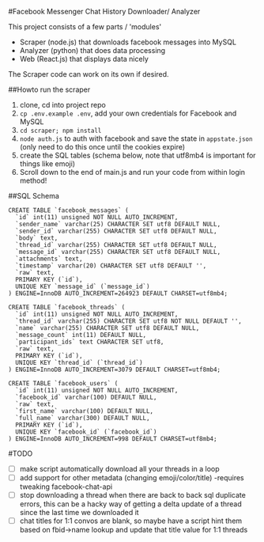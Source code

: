 #Facebook Messenger Chat History Downloader/ Analyzer

This project consists of a few parts / 'modules'
* Scraper (node.js) that downloads facebook messages into MySQL
* Analyzer (python) that does data processing
* Web (React.js) that displays data nicely

The Scraper code can work on its own if desired.

##Howto run the scraper
1. clone, cd into project repo
2. `cp .env.example .env`, add your own credentials for Facebook and MySQL
3. `cd scraper; npm install`
4. `node auth.js` to auth with facebook and save the state in `appstate.json` (only need to do this once until the cookies expire)
5. create the SQL tables (schema below, note that utf8mb4 is important for things like emoji)
6. Scroll down to the end of main.js and run your code from within login method!

##SQL Schema
```
CREATE TABLE `facebook_messages` (
  `id` int(11) unsigned NOT NULL AUTO_INCREMENT,
  `sender_name` varchar(25) CHARACTER SET utf8 DEFAULT NULL,
  `sender_id` varchar(255) CHARACTER SET utf8 DEFAULT NULL,
  `body` text,
  `thread_id` varchar(255) CHARACTER SET utf8 DEFAULT NULL,
  `message_id` varchar(255) CHARACTER SET utf8 DEFAULT NULL,
  `attachments` text,
  `timestamp` varchar(20) CHARACTER SET utf8 DEFAULT '',
  `raw` text,
  PRIMARY KEY (`id`),
  UNIQUE KEY `message_id` (`message_id`)
) ENGINE=InnoDB AUTO_INCREMENT=264923 DEFAULT CHARSET=utf8mb4;
```

```
CREATE TABLE `facebook_threads` (
  `id` int(11) unsigned NOT NULL AUTO_INCREMENT,
  `thread_id` varchar(255) CHARACTER SET utf8 NOT NULL DEFAULT '',
  `name` varchar(255) CHARACTER SET utf8 DEFAULT NULL,
  `message_count` int(11) DEFAULT NULL,
  `participant_ids` text CHARACTER SET utf8,
  `raw` text,
  PRIMARY KEY (`id`),
  UNIQUE KEY `thread_id` (`thread_id`)
) ENGINE=InnoDB AUTO_INCREMENT=3079 DEFAULT CHARSET=utf8mb4;
```

```
CREATE TABLE `facebook_users` (
  `id` int(11) unsigned NOT NULL AUTO_INCREMENT,
  `facebook_id` varchar(100) DEFAULT NULL,
  `raw` text,
  `first_name` varchar(100) DEFAULT NULL,
  `full_name` varchar(300) DEFAULT NULL,
  PRIMARY KEY (`id`),
  UNIQUE KEY `facebook_id` (`facebook_id`)
) ENGINE=InnoDB AUTO_INCREMENT=998 DEFAULT CHARSET=utf8mb4;
```

#TODO
* [ ] make script automatically download all your threads in a loop
* [ ] add support for other metadata (changing emoji/color/title) -requires tweaking facebook-chat-api
* [ ] stop downloading a thread when there are back to back sql duplicate errors, this can be a hacky way of getting a delta update of a thread since the last time we downloaded it
* [ ] chat titles for 1:1 convos are blank, so maybe have a script hint them based on fbid->name lookup and update that title value for 1:1 threads